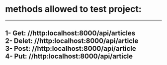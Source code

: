 <h1>methods allowed to test project:</h1> 
<hr><h2>
1- Get:   //http:localhost:8000/api/articles
<br>
2- Delet: //http:localhost:8000/api/article
<br>
3- Post:  //http:localhost:8000/api/article
<br>
4- Put:   //http:localhost:8000/api/article
</h2>
